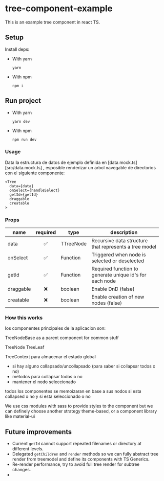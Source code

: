 # tree-component-example

This is an example tree component in react TS.

## Setup

Install deps:

* With yarn
  ```
  yarn
  ```
* With npm
  ```
  npm i
  ```

## Run project

* With yarn
  ```
  yarn dev
  ```
* With npm
  ```
  npm run dev
  ```



### Usage

Data la estructura de datos de ejemplo definida en [data.mock.ts][src/data.mock.ts] , esposible renderizar un arbol navegable de directorios con el siguiente componente:

```
<Tree
  data={data}
  onSelect={handleSelect}
  getId={getId}
  draggable
  creatable
>
```

### Props

| name     | required           | type      | description                                             |
|----------|:------------------:|-----------|---------------------------------------------------------|
| data     | :white_check_mark: | TTreeNode | Recursive data structure that represents a tree model   |
| onSelect | :white_check_mark: | Function  | Triggered when node is selected or deselected           |
| getId    | :white_check_mark: | Function  | Required function to generate unique id's for each node |
| draggable| :x:                | boolean   | Enable DnD (false)                                      |
| creatable| :x:                | boolean   | Enable creation of new nodes (false)                    |


### How this works

los componentes principales de la aplicacion son:

TreeNodeBase as a parent component for common stuff

TreeNode
TreeLeaf

TreeContext para almacenar el estado global
- si hay alguno collapsado/uncollapsado (para saber si collapsar todos o no)
- metodos para collapsar todos o no
- mantener el nodo seleccionado


todos los componentes se memoizaran en base a sus nodos si esta collapsed o no y si esta seleccionado o no


We use css modules with sass to provide styles to the component but we can definely choose another strategy theme-based, or a component library like material-ui





## Future improvements

* Current `getId` cannot support repeated filenames or directory at different levels.
* Delegated `getChildren` and `render` methods so we can fully abstract tree render from treemodel and define its components with TS Generics.
* Re-render performance, try to avoid full tree render for subtree changes.
* 





